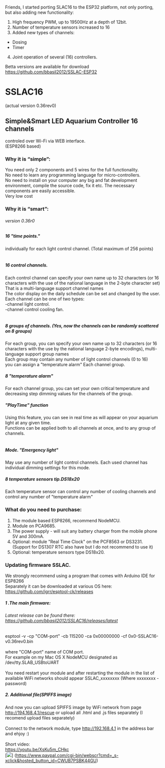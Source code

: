 Friends, I started porting SLAC16 to the ESP32 platform, not only porting, but also adding new functionality:
1. High frequency PWM, up to 19500Hz at a depth of 12bit.
2. Number of temperature sensors increased to 16
3. Added new types of channels:
- Dosing
- Timer
4. Joint operation of several (16) controllers.

Betta versions are available for download https://github.com/bbasil2012/SSLAC-ESP32


# SSLAC16<br/>
(actual version 0.36rev0)<br/>

## Simple&Smart LED Aquarium Controller 16 channels<br/> 
controled over Wi-Fi via WEB interface.<br/>
(ESP8266 based)<br/>


### Why it is “simple”:<br/>
You need only 2 components and 5 wires for the full functionality.<br/>
No need to learn any programming language for micro-controllers.<br/>
No need to install on your computer any big and fat development environment, compile the source code, fix it etc. The necessary components are easily accessible.<br/>
Very low cost<br/>


### Why it is “smart”:<br/>
###### version 0.36r0<br/>
##### 16 "time points."<br/>
individually for each light control channel. (Total maximum of 256 points)<br/>
 
##### 16 control channels.<br/>
Each control channel can specify your own name up to 32 characters (or 16 characters with the use of the national language in the 2-byte character set) That is a multi-language support channel names<br/>
The color display on the daily schedule can be set and changed by the user.<br/>
Each channel can be one of two types:<br/>
-channel light control.<br/>
-channel control cooling fan.<br/>
 
##### 8 groups of channels. (Yes, now the channels can be randomly scattered on 8 groups)<br/>
For each group, you can specify your own name up to 32 characters (or 16 characters with the use by the national language 2-byte encodings), multi-language support group names<br/>
Each group may contain any number of light control channels (0 to 16)<br/>
you can assign a "temperature alarm" Each channel group.<br/>
##### 8 "temperature alarm"<br/>
For each channel group, you can set your own critical temperature and decreasing step dimming values ​​for the channels of the group.<br/>
##### "PlayTime" function
Using this feature, you can see in real time as will appear on your aquarium light at any given time.<br/>
Functions can be applied both to all channels at once, and to any group of channels.<br/>
 
##### Mode. "Emergency light"
May use any number of light control channels. Each used channel has individual dimming settings for this mode.
 
##### 8 temperature sensors tip.DS18x20
Each temperature sensor can control any number of cooling channels and control any number of "temperature alarm"

### What do you need to purchase:
1. The module based ESP8266, recommend NodeMCU.<br/>
2. Module on PCA9685.<br/>
3. The power supply - will suit any battery charger from the mobile phone 5V and 300mA.<br/>
4. Optional: module "Real Time Clock" on the  PCF8563 or DS3231. (Support for DS1307 RTC also have but I do not recommend to use it)<br/>
5. Optional: temperature sensors type DS18x20.<br/>

### Updating firmware SSLAC.

We strongly recommend using a program that comes with Arduino IDE for ESP8266<br/>
Separately it can be downloaded at various  OS here: https://github.com/igrr/esptool-ck/releases<br/>

##### 1 .The main firmware:
###### Latest release can be found there: https://github.com/bbasil2012/SSLAC16/releases/latest
esptool -v -cp "COM-port" -cb 115200 -ca 0x00000000 -cf 0x0-SSLAC16-v0.36rev0.bin<br/>  
where "COM-port" name of COM port.<br/>
For example on my Mac OS X NodeMCU designated as /dev/tty.SLAB_USBtoUART<br/>
<br/>
You need restart your module and after restarting the module in the list of available WiFi networks should appear SSLAC_xxxxxxxx (Where xxxxxxxx - password)<br/>
##### 2. Additional file(SPIFFS image)
And now you can upload SPIFFS image by WiFi network from page http://194.168.4.1/rescue 
or upload all .html and .js files separately (I recomend upload files separately)<br/>
<br/>
Connect to the network module, type http://192.168.4.1 in the address bar and ehjoy :)<br/>
<br/>
Short video:<br/>
https://youtu.be/XsKu5m_CHkc
<br/>
[![](https://www.paypalobjects.com/en_US/i/btn/btn_donateCC_LG.gif)]
(https://www.paypal.com/cgi-bin/webscr?cmd=_s-xclick&hosted_button_id=CWUB7PSBK44GU)
